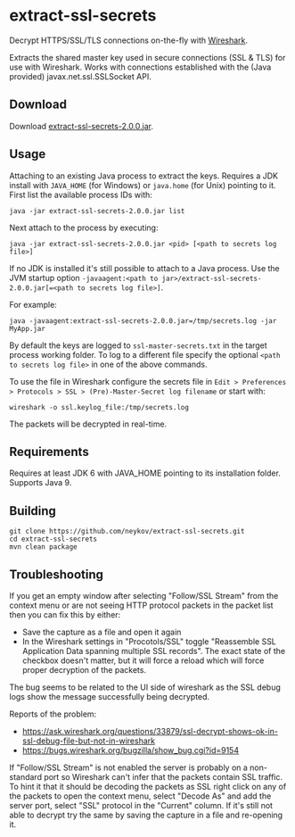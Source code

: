 # extract-ssl-secrets

Decrypt HTTPS/SSL/TLS connections on-the-fly with [Wireshark](https://www.wireshark.org/).

Extracts the shared master key used in secure connections (SSL & TLS)
for use with Wireshark. Works with connections established with the
(Java provided) javax.net.ssl.SSLSocket API.

## Download

Download [extract-ssl-secrets-2.0.0.jar](https://repo1.maven.org/maven2/name/neykov/extract-ssl-secrets/2.0.0/extract-ssl-secrets-2.0.0.jar).

## Usage

Attaching to an existing Java process to extract the keys. Requires a JDK
install with `JAVA_HOME` (for Windows) or `java.home` (for Unix) pointing
to it. First list the available process IDs with:

```
java -jar extract-ssl-secrets-2.0.0.jar list
```

Next attach to the process by executing:

```
java -jar extract-ssl-secrets-2.0.0.jar <pid> [<path to secrets log file>]
```

If no JDK is installed it's still possible to attach to a Java process. 
Use the JVM startup option 
`-javaagent:<path to jar>/extract-ssl-secrets-2.0.0.jar[=<path to secrets log file>]`.

For example:

```
java -javaagent:extract-ssl-secrets-2.0.0.jar=/tmp/secrets.log -jar MyApp.jar
```

By default the keys are logged to `ssl-master-secrets.txt` in the target
process working folder. To log to a different file specify the optional
`<path to secrets log file>` in one of the above commands.

To use the file in Wireshark configure the secrets file in
`Edit > Preferences > Protocols > SSL > (Pre)-Master-Secret log filename`
or start with:

```
wireshark -o ssl.keylog_file:/tmp/secrets.log
```

The packets will be decrypted in real-time.

## Requirements

Requires at least JDK 6 with JAVA_HOME pointing to its installation folder. Supports Java 9.

## Building

```
git clone https://github.com/neykov/extract-ssl-secrets.git
cd extract-ssl-secrets
mvn clean package
```

## Troubleshooting

If you get an empty window after selecting "Follow/SSL Stream" from the context menu
or are not seeing HTTP protocol packets in the packet list then you can fix this by either:
  * Save the capture as a file and open it again
  * In the Wireshark settings in "Procotols/SSL" toggle "Reassemble SSL Application Data spanning multiple SSL records".
  The exact state of the checkbox doesn't matter, but it will force a reload which will force proper decryption of the packets.

The bug seems to be related to the UI side of wireshark as the SSL debug logs show the message successfully being decrypted.

Reports of the problem:
  * https://ask.wireshark.org/questions/33879/ssl-decrypt-shows-ok-in-ssl-debug-file-but-not-in-wireshark
  * https://bugs.wireshark.org/bugzilla/show_bug.cgi?id=9154


If "Follow/SSL Stream" is not enabled the server is probably on a non-standard port so Wireshark can't infer that the packets contain SSL traffic. To hint it that it should be decoding the packets as SSL right click on any of the packets to open the context menu, select "Decode As" and add the server port, select "SSL" protocol in the "Current" column. If it's still not able to decrypt try the same by saving the capture in a file and re-opening it.
